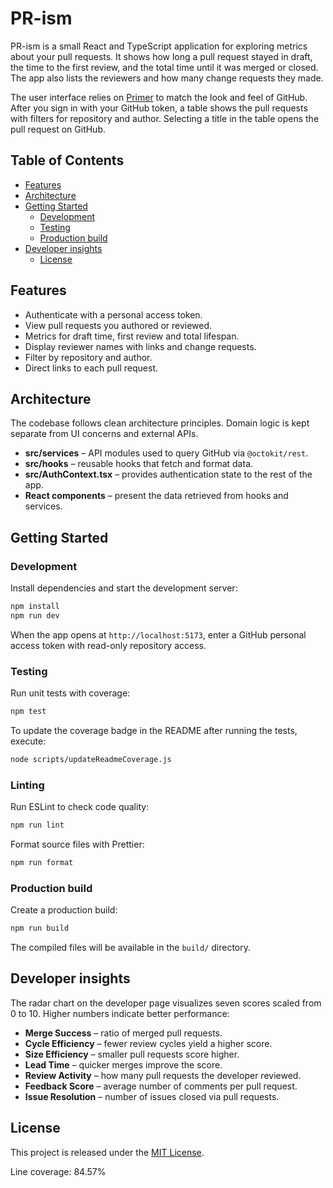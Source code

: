 # PR-ism

PR-ism is a small React and TypeScript application for exploring metrics about your pull requests. It shows how long a pull request stayed in draft, the time to the first review, and the total time until it was merged or closed. The app also lists the reviewers and how many change requests they made.

The user interface relies on [Primer](https://primer.style) to match the look and feel of GitHub. After you sign in with your GitHub token, a table shows the pull requests with filters for repository and author. Selecting a title in the table opens the pull request on GitHub.

## Table of Contents

- [Features](#features)
- [Architecture](#architecture)
- [Getting Started](#getting-started)
  - [Development](#development)
  - [Testing](#testing)
  - [Production build](#production-build)
- [Developer insights](#developer-insights)
  - [License](#license)

## Features

- Authenticate with a personal access token.
- View pull requests you authored or reviewed.
- Metrics for draft time, first review and total lifespan.
- Display reviewer names with links and change requests.
- Filter by repository and author.
- Direct links to each pull request.

## Architecture

The codebase follows clean architecture principles. Domain logic is kept separate from UI concerns and external APIs.

- **src/services** – API modules used to query GitHub via `@octokit/rest`.
- **src/hooks** – reusable hooks that fetch and format data.
- **src/AuthContext.tsx** – provides authentication state to the rest of the app.
- **React components** – present the data retrieved from hooks and services.

## Getting Started

### Development

Install dependencies and start the development server:

```bash
npm install
npm run dev
```

When the app opens at `http://localhost:5173`, enter a GitHub personal access token with read-only repository access.

### Testing

Run unit tests with coverage:

```bash
npm test
```

To update the coverage badge in the README after running the tests, execute:

```bash
node scripts/updateReadmeCoverage.js
```

### Linting

Run ESLint to check code quality:

```bash
npm run lint
```

Format source files with Prettier:

```bash
npm run format
```

### Production build

Create a production build:

```bash
npm run build
```

The compiled files will be available in the `build/` directory.

## Developer insights

The radar chart on the developer page visualizes seven scores scaled from 0 to 10.
Higher numbers indicate better performance:

- **Merge Success** – ratio of merged pull requests.
- **Cycle Efficiency** – fewer review cycles yield a higher score.
- **Size Efficiency** – smaller pull requests score higher.
- **Lead Time** – quicker merges improve the score.
- **Review Activity** – how many pull requests the developer reviewed.
- **Feedback Score** – average number of comments per pull request.
- **Issue Resolution** – number of issues closed via pull requests.

## License

This project is released under the [MIT License](LICENSE).

Line coverage: 84.57%
